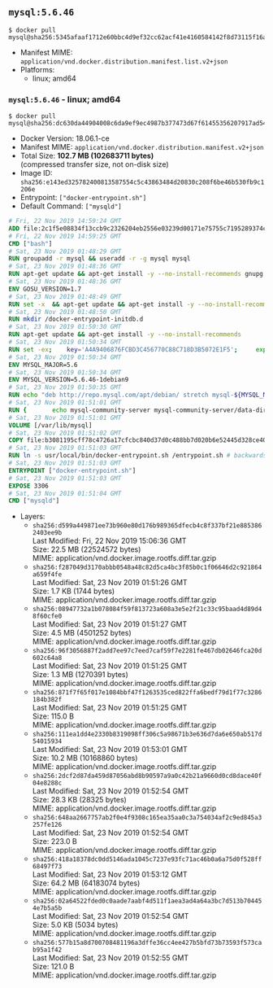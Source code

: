 ## `mysql:5.6.46`

```console
$ docker pull mysql@sha256:5345afaaf1712e60bbc4d9ef32cc62acf41e4160584142f8d73115f16ad94af4
```

-	Manifest MIME: `application/vnd.docker.distribution.manifest.list.v2+json`
-	Platforms:
	-	linux; amd64

### `mysql:5.6.46` - linux; amd64

```console
$ docker pull mysql@sha256:dc630da44904008c6da9ef9ec4987b377473d67f61455356207917ad54d0d8a3
```

-	Docker Version: 18.06.1-ce
-	Manifest MIME: `application/vnd.docker.distribution.manifest.v2+json`
-	Total Size: **102.7 MB (102683711 bytes)**  
	(compressed transfer size, not on-disk size)
-	Image ID: `sha256:e143ed325782400813587554c5c43863484d20830c208f6be46b530fb9c1206e`
-	Entrypoint: `["docker-entrypoint.sh"]`
-	Default Command: `["mysqld"]`

```dockerfile
# Fri, 22 Nov 2019 14:59:24 GMT
ADD file:2c1f5e08834f13ccb9c2326204eb2556e03239d00171e75755c7195289374c61 in / 
# Fri, 22 Nov 2019 14:59:25 GMT
CMD ["bash"]
# Sat, 23 Nov 2019 01:48:29 GMT
RUN groupadd -r mysql && useradd -r -g mysql mysql
# Sat, 23 Nov 2019 01:48:36 GMT
RUN apt-get update && apt-get install -y --no-install-recommends gnupg dirmngr && rm -rf /var/lib/apt/lists/*
# Sat, 23 Nov 2019 01:48:36 GMT
ENV GOSU_VERSION=1.7
# Sat, 23 Nov 2019 01:48:49 GMT
RUN set -x 	&& apt-get update && apt-get install -y --no-install-recommends ca-certificates wget && rm -rf /var/lib/apt/lists/* 	&& wget -O /usr/local/bin/gosu "https://github.com/tianon/gosu/releases/download/$GOSU_VERSION/gosu-$(dpkg --print-architecture)" 	&& wget -O /usr/local/bin/gosu.asc "https://github.com/tianon/gosu/releases/download/$GOSU_VERSION/gosu-$(dpkg --print-architecture).asc" 	&& export GNUPGHOME="$(mktemp -d)" 	&& gpg --batch --keyserver ha.pool.sks-keyservers.net --recv-keys B42F6819007F00F88E364FD4036A9C25BF357DD4 	&& gpg --batch --verify /usr/local/bin/gosu.asc /usr/local/bin/gosu 	&& gpgconf --kill all 	&& rm -rf "$GNUPGHOME" /usr/local/bin/gosu.asc 	&& chmod +x /usr/local/bin/gosu 	&& gosu nobody true 	&& apt-get purge -y --auto-remove ca-certificates wget
# Sat, 23 Nov 2019 01:48:50 GMT
RUN mkdir /docker-entrypoint-initdb.d
# Sat, 23 Nov 2019 01:50:30 GMT
RUN apt-get update && apt-get install -y --no-install-recommends 		pwgen 		perl 	&& rm -rf /var/lib/apt/lists/*
# Sat, 23 Nov 2019 01:50:34 GMT
RUN set -ex; 	key='A4A9406876FCBD3C456770C88C718D3B5072E1F5'; 	export GNUPGHOME="$(mktemp -d)"; 	gpg --batch --keyserver ha.pool.sks-keyservers.net --recv-keys "$key"; 	gpg --batch --export "$key" > /etc/apt/trusted.gpg.d/mysql.gpg; 	gpgconf --kill all; 	rm -rf "$GNUPGHOME"; 	apt-key list > /dev/null
# Sat, 23 Nov 2019 01:50:34 GMT
ENV MYSQL_MAJOR=5.6
# Sat, 23 Nov 2019 01:50:34 GMT
ENV MYSQL_VERSION=5.6.46-1debian9
# Sat, 23 Nov 2019 01:50:35 GMT
RUN echo "deb http://repo.mysql.com/apt/debian/ stretch mysql-${MYSQL_MAJOR}" > /etc/apt/sources.list.d/mysql.list
# Sat, 23 Nov 2019 01:51:01 GMT
RUN { 		echo mysql-community-server mysql-community-server/data-dir select ''; 		echo mysql-community-server mysql-community-server/root-pass password ''; 		echo mysql-community-server mysql-community-server/re-root-pass password ''; 		echo mysql-community-server mysql-community-server/remove-test-db select false; 	} | debconf-set-selections 	&& apt-get update && apt-get install -y mysql-server="${MYSQL_VERSION}" && rm -rf /var/lib/apt/lists/* 	&& rm -rf /var/lib/mysql && mkdir -p /var/lib/mysql /var/run/mysqld 	&& chown -R mysql:mysql /var/lib/mysql /var/run/mysqld 	&& chmod 777 /var/run/mysqld 	&& find /etc/mysql/ -name '*.cnf' -print0 		| xargs -0 grep -lZE '^(bind-address|log)' 		| xargs -rt -0 sed -Ei 's/^(bind-address|log)/#&/' 	&& echo '[mysqld]\nskip-host-cache\nskip-name-resolve' > /etc/mysql/conf.d/docker.cnf
# Sat, 23 Nov 2019 01:51:01 GMT
VOLUME [/var/lib/mysql]
# Sat, 23 Nov 2019 01:51:02 GMT
COPY file:b3081195cff78c4726a17cfcbc840d37d0c488bb7d020b6e52445d328ce4024a in /usr/local/bin/ 
# Sat, 23 Nov 2019 01:51:03 GMT
RUN ln -s usr/local/bin/docker-entrypoint.sh /entrypoint.sh # backwards compat
# Sat, 23 Nov 2019 01:51:03 GMT
ENTRYPOINT ["docker-entrypoint.sh"]
# Sat, 23 Nov 2019 01:51:03 GMT
EXPOSE 3306
# Sat, 23 Nov 2019 01:51:04 GMT
CMD ["mysqld"]
```

-	Layers:
	-	`sha256:d599a449871ee73b960e80d176b989365dfecb4c8f337bf21e8853862403ee9b`  
		Last Modified: Fri, 22 Nov 2019 15:06:36 GMT  
		Size: 22.5 MB (22524572 bytes)  
		MIME: application/vnd.docker.image.rootfs.diff.tar.gzip
	-	`sha256:f287049d3170abbb0548a48c82d5ca4bc3f85b0c1f06646d2c921864a659f4fe`  
		Last Modified: Sat, 23 Nov 2019 01:51:26 GMT  
		Size: 1.7 KB (1744 bytes)  
		MIME: application/vnd.docker.image.rootfs.diff.tar.gzip
	-	`sha256:08947732a1b078084f59f813723a608a3e5e2f21c33c95baad4d89d48f60cfe0`  
		Last Modified: Sat, 23 Nov 2019 01:51:27 GMT  
		Size: 4.5 MB (4501252 bytes)  
		MIME: application/vnd.docker.image.rootfs.diff.tar.gzip
	-	`sha256:96f3056887f2add7ee97c7eed7caf59f7e2281fe467db02646fca20d602c64a8`  
		Last Modified: Sat, 23 Nov 2019 01:51:25 GMT  
		Size: 1.3 MB (1270391 bytes)  
		MIME: application/vnd.docker.image.rootfs.diff.tar.gzip
	-	`sha256:871f7f65f017e1084bbf47f1263535ced822ffa6bedf79d1f77c3286184b382f`  
		Last Modified: Sat, 23 Nov 2019 01:51:25 GMT  
		Size: 115.0 B  
		MIME: application/vnd.docker.image.rootfs.diff.tar.gzip
	-	`sha256:111ea1dd4e2330b8319098ff306c5a98671b3e636d7da6e650ab517d54015934`  
		Last Modified: Sat, 23 Nov 2019 01:53:01 GMT  
		Size: 10.2 MB (10168860 bytes)  
		MIME: application/vnd.docker.image.rootfs.diff.tar.gzip
	-	`sha256:2dcf2d87da459d87056abd8b90597a9a0c42b21a9660d0cd8dace40f04e8288c`  
		Last Modified: Sat, 23 Nov 2019 01:52:54 GMT  
		Size: 28.3 KB (28325 bytes)  
		MIME: application/vnd.docker.image.rootfs.diff.tar.gzip
	-	`sha256:648aa2667757ab2f0e4f9308c165ea35aa0c3a754034af2c9ed845a3257fe126`  
		Last Modified: Sat, 23 Nov 2019 01:52:54 GMT  
		Size: 223.0 B  
		MIME: application/vnd.docker.image.rootfs.diff.tar.gzip
	-	`sha256:418a18378dc0dd5146ada1045c7237e93fc71ac46b0a6a75d0f528ff68497f73`  
		Last Modified: Sat, 23 Nov 2019 01:53:12 GMT  
		Size: 64.2 MB (64183074 bytes)  
		MIME: application/vnd.docker.image.rootfs.diff.tar.gzip
	-	`sha256:02a64522fded0c0aade7aabf4d511f1aea3ad4a64a3bc7d513b704454e7b5a5b`  
		Last Modified: Sat, 23 Nov 2019 01:52:54 GMT  
		Size: 5.0 KB (5034 bytes)  
		MIME: application/vnd.docker.image.rootfs.diff.tar.gzip
	-	`sha256:577b15a8d700708481196a3dffe36cc4ee427b5bfd73b73593f573cab95a1f42`  
		Last Modified: Sat, 23 Nov 2019 01:52:55 GMT  
		Size: 121.0 B  
		MIME: application/vnd.docker.image.rootfs.diff.tar.gzip
